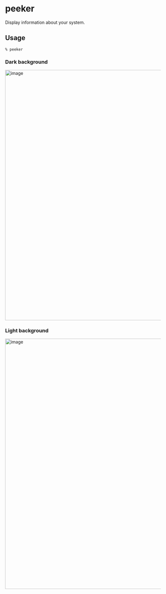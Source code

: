 # peeker

Display information about your system.

## Usage

    % peeker

### Dark background
<img width="808" alt="image" src="https://github.com/Morfo-si/peeker/assets/53362/95e3c2f9-fea9-4f91-a062-f88c3a16aba3">

### Light background
<img width="808" alt="image" src="https://github.com/Morfo-si/peeker/assets/53362/21e78e73-c0a2-4e13-9935-1957ef3f7a59">
